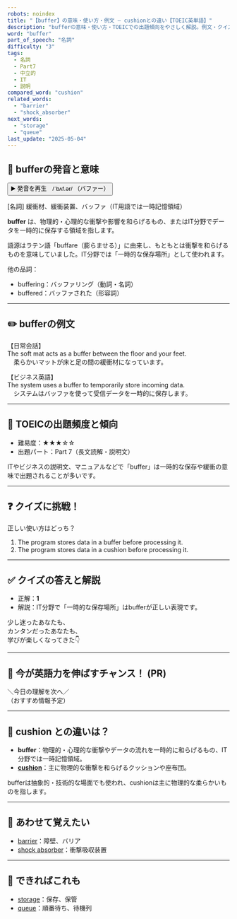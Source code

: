 ```yaml
---
robots: noindex
title: "【buffer】の意味・使い方・例文 ― cushionとの違い【TOEIC英単語】"
description: "bufferの意味・使い方・TOEICでの出題傾向をやさしく解説。例文・クイズ付きでcushionとの違いもわかりやすく学べます。"
word: "buffer"
part_of_speech: "名詞"
difficulty: "3"
tags:
  - 名詞
  - Part7
  - 中立的
  - IT
  - 説明
compared_word: "cushion"
related_words:
  - "barrier"
  - "shock_absorber"
next_words:
  - "storage"
  - "queue"
last_update: "2025-05-04"
---
```


## 🔰 bufferの発音と意味

<button class="play-audio" onclick="playTTS('buffer')">
  <span class="play-audio-main">
    ▶️ 発音を再生　/ˈbʌf.ər/
  </span>
  <span class="play-audio-sub">
    （バファー）
  </span>
</button>

[名詞] 緩衝材、緩衝装置、バッファ（IT用語では一時記憶領域）

**buffer** は、物理的・心理的な衝撃や影響を和らげるもの、またはIT分野でデータを一時的に保存する領域を指します。

語源はラテン語「buffare（膨らませる）」に由来し、もともとは衝撃を和らげるものを意味していました。IT分野では「一時的な保存場所」として使われます。

他の品詞：  
- buffering：バッファリング（動詞・名詞）
- buffered：バッファされた（形容詞）

---

## ✏️ bufferの例文

【日常会話】  
The soft mat acts as a buffer between the floor and your feet.  
　柔らかいマットが床と足の間の緩衝材になっています。

【ビジネス英語】  
The system uses a buffer to temporarily store incoming data.  
　システムはバッファを使って受信データを一時的に保存します。

---

## 🎯 TOEICの出題頻度と傾向

- 難易度：★★★☆☆
- 出題パート：Part 7（長文読解・説明文）

ITやビジネスの説明文、マニュアルなどで「buffer」は一時的な保存や緩衝の意味で出題されることが多いです。

---

## ❓ クイズに挑戦！

正しい使い方はどっち？

1. The program stores data in a buffer before processing it.  
2. The program stores data in a cushion before processing it.

---

## ✅ クイズの答えと解説

- 正解：**1**
- 解説：IT分野で「一時的な保存場所」はbufferが正しい表現です。

少し迷ったあなたも、  
カンタンだったあなたも、  
学びが楽しくなってきた👇️

---

## 🚀 今が英語力を伸ばすチャンス！ (PR)

<div class="info-center">
＼今日の理解を次へ／<br>  
（おすすめ情報予定）
</div>

---

## 🤔  cushion との違いは？

- **buffer**：物理的・心理的な衝撃やデータの流れを一時的に和らげるもの、IT分野では一時記憶領域。
- **[cushion](/word/cushion/)**：主に物理的な衝撃を和らげるクッションや座布団。

bufferは抽象的・技術的な場面でも使われ、cushionは主に物理的な柔らかいものを指します。

---

## 🧩 あわせて覚えたい

- [barrier](/word/barrier/)：障壁、バリア
- [shock absorber](/word/shock_absorber/)：衝撃吸収装置

---

## 📖 できればこれも

- [storage](/word/storage/)：保存、保管
- [queue](/word/queue/)：順番待ち、待機列

<!-- cvid: aid43_bid45 -->

